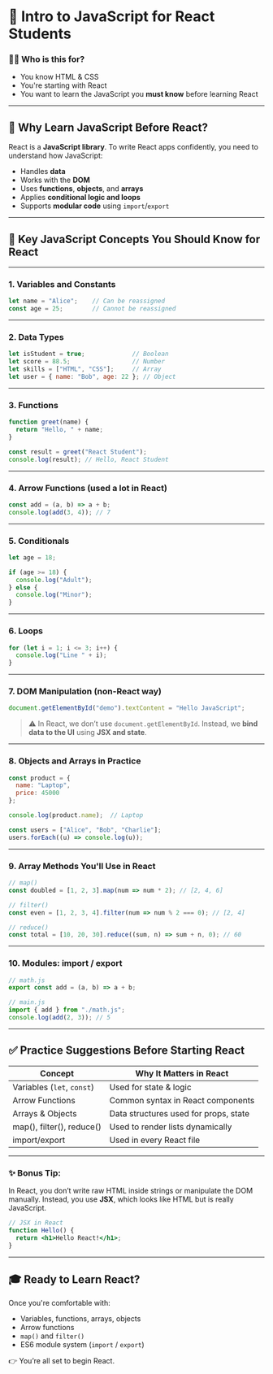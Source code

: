 # 🚀 Intro to JavaScript for React Students

### 👩‍💻 Who is this for?

* You know HTML & CSS
* You're starting with React
* You want to learn the JavaScript you **must know** before learning React

---

## 📌 Why Learn JavaScript Before React?

React is a **JavaScript library**. To write React apps confidently, you need to understand how JavaScript:

* Handles **data**
* Works with the **DOM**
* Uses **functions**, **objects**, and **arrays**
* Applies **conditional logic and loops**
* Supports **modular code** using `import`/`export`

---

## 🧠 Key JavaScript Concepts You Should Know for React

---

### 1. **Variables and Constants**

```javascript
let name = "Alice";    // Can be reassigned
const age = 25;        // Cannot be reassigned
```

---

### 2. **Data Types**

```javascript
let isStudent = true;             // Boolean
let score = 88.5;                 // Number
let skills = ["HTML", "CSS"];     // Array
let user = { name: "Bob", age: 22 }; // Object
```

---

### 3. **Functions**

```javascript
function greet(name) {
  return "Hello, " + name;
}

const result = greet("React Student");
console.log(result); // Hello, React Student
```

---

### 4. **Arrow Functions (used a lot in React)**

```javascript
const add = (a, b) => a + b;
console.log(add(3, 4)); // 7
```

---

### 5. **Conditionals**

```javascript
let age = 18;

if (age >= 18) {
  console.log("Adult");
} else {
  console.log("Minor");
}
```

---

### 6. **Loops**

```javascript
for (let i = 1; i <= 3; i++) {
  console.log("Line " + i);
}
```

---

### 7. **DOM Manipulation (non-React way)**

```javascript
document.getElementById("demo").textContent = "Hello JavaScript";
```

> ⚠️ In React, we don’t use `document.getElementById`. Instead, we **bind data to the UI** using **JSX and state**.

---

### 8. **Objects and Arrays in Practice**

```javascript
const product = {
  name: "Laptop",
  price: 45000
};

console.log(product.name);  // Laptop
```

```javascript
const users = ["Alice", "Bob", "Charlie"];
users.forEach((u) => console.log(u));
```

---

### 9. **Array Methods You'll Use in React**

```javascript
// map()
const doubled = [1, 2, 3].map(num => num * 2); // [2, 4, 6]

// filter()
const even = [1, 2, 3, 4].filter(num => num % 2 === 0); // [2, 4]

// reduce()
const total = [10, 20, 30].reduce((sum, n) => sum + n, 0); // 60
```

---

### 10. **Modules: import / export**

```javascript
// math.js
export const add = (a, b) => a + b;

// main.js
import { add } from "./math.js";
console.log(add(2, 3)); // 5
```

---

## ✅ Practice Suggestions Before Starting React

| Concept                    | Why It Matters in React               |
| -------------------------- | ------------------------------------- |
| Variables (`let`, `const`) | Used for state & logic                |
| Arrow Functions            | Common syntax in React components     |
| Arrays & Objects           | Data structures used for props, state |
| map(), filter(), reduce()  | Used to render lists dynamically      |
| import/export              | Used in every React file              |

---

### ✨ Bonus Tip:

In React, you don’t write raw HTML inside strings or manipulate the DOM manually. Instead, you use **JSX**, which looks like HTML but is really JavaScript.

```jsx
// JSX in React
function Hello() {
  return <h1>Hello React!</h1>;
}
```

---

## 🎓 Ready to Learn React?

Once you're comfortable with:

* Variables, functions, arrays, objects
* Arrow functions
* `map()` and `filter()`
* ES6 module system (`import` / `export`)

👉 You’re all set to begin React.
